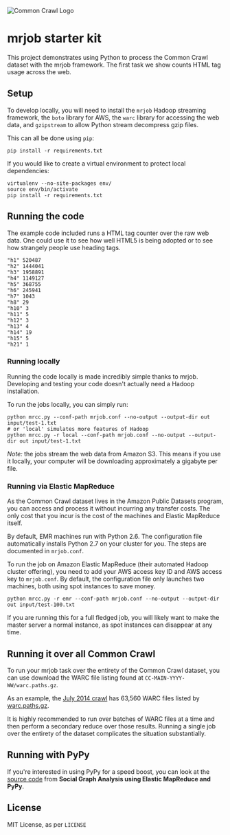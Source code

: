 ![Common Crawl Logo](http://commoncrawl.org/wp-content/uploads/2012/04/ccLogo.png)

# mrjob starter kit

This project demonstrates using Python to process the Common Crawl dataset with the mrjob framework.
The first task we show counts HTML tag usage across the web.

## Setup

To develop locally, you will need to install the `mrjob` Hadoop streaming framework, the `boto` library for AWS, the `warc` library for accessing the web data, and `gzipstream` to allow Python stream decompress gzip files.

This can all be done using `pip`:

    pip install -r requirements.txt

If you would like to create a virtual environment to protect local dependencies:

    virtualenv --no-site-packages env/
    source env/bin/activate
    pip install -r requirements.txt

## Running the code

The example code included runs a HTML tag counter over the raw web data.
One could use it to see how well HTML5 is being adopted or to see how strangely people use heading tags.

    "h1" 520487
    "h2" 1444041
    "h3" 1958891
    "h4" 1149127
    "h5" 368755
    "h6" 245941
    "h7" 1043
    "h8" 29
    "h10" 3
    "h11" 5
    "h12" 3
    "h13" 4
    "h14" 19
    "h15" 5
    "h21" 1

### Running locally

Running the code locally is made incredibly simple thanks to mrjob.
Developing and testing your code doesn't actually need a Hadoop installation.

To run the jobs locally, you can simply run:

    python mrcc.py --conf-path mrjob.conf --no-output --output-dir out input/test-1.txt
    # or 'local' simulates more features of Hadoop
    python mrcc.py -r local --conf-path mrjob.conf --no-output --output-dir out input/test-1.txt

*Note:* the jobs stream the web data from Amazon S3.
This means if you use it locally, your computer will be downloading approximately a gigabyte per file.

### Running via Elastic MapReduce

As the Common Crawl dataset lives in the Amazon Public Datasets program, you can access and process it without incurring any transfer costs.
The only cost that you incur is the cost of the machines and Elastic MapReduce itself.

By default, EMR machines run with Python 2.6.
The configuration file automatically installs Python 2.7 on your cluster for you.
The steps are documented in `mrjob.conf`.

To run the job on Amazon Elastic MapReduce (their automated Hadoop cluster offering), you need to add your AWS access key ID and AWS access key to `mrjob.conf`.
By default, the configuration file only launches two machines, both using spot instances to save money.

    python mrcc.py -r emr --conf-path mrjob.conf --no-output --output-dir out input/test-100.txt

If you are running this for a full fledged job, you will likely want to make the master server a normal instance, as spot instances can disappear at any time.

## Running it over all Common Crawl

To run your mrjob task over the entirety of the Common Crawl dataset, you can use download the WARC file listing found at `CC-MAIN-YYYY-WW/warc.paths.gz`.

As an example, the [July 2014 crawl](http://commoncrawl.org/july-2014-crawl-data-available/) has 63,560 WARC files listed by [warc.paths.gz](https://aws-publicdatasets.s3.amazonaws.com/common-crawl/crawl-data/CC-MAIN-2014-23/warc.path.gz).

It is highly recommended to run over batches of WARC files at a time and then perform a secondary reduce over those results.
Running a single job over the entirety of the dataset complicates the situation substantially.

## Running with PyPy

If you're interested in using PyPy for a speed boost, you can look at the [source code](https://github.com/mcroydon/social-graph-analysis) from **Social Graph Analysis using Elastic MapReduce and PyPy**.

## License

MIT License, as per `LICENSE`
